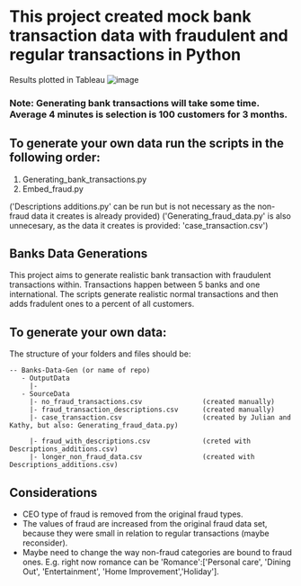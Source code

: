 # This project created mock bank transaction data with fraudulent and regular transactions in Python

Results plotted in Tableau
![image](https://github.com/ralitsa-k/Mock-bank-transactions-and-fraud/assets/44056292/50e26d5c-ddd9-45dc-8bab-b568e808d56d)

### Note: Generating bank transactions will take some time. Average 4 minutes is selection is 100 customers for 3 months. 
## To generate your own data run the scripts in the following order:

1) Generating_bank_transactions.py
2) Embed_fraud.py

('Descriptions additions.py' can be run but is not necessary
       as the non-fraud data it creates is already provided)
('Generating_fraud_data.py' is also unnecesary, as the data it creates
      is provided: 'case_transaction.csv')

## Banks Data Generations

This project aims to generate realistic bank transaction with fraudulent transactions within. 
Transactions happen between 5 banks and one international. 
The scripts generate realistic normal transactions and then adds fradulent ones to a percent of all customers. 

## To generate your own data: 

The structure of your folders and files should be: 

    -- Banks-Data-Gen (or name of repo)
       - OutputData 
         |- 
       - SourceData 
         |- no_fraud_transactions.csv               (created manually)
         |- fraud_transaction_descriptions.csv      (created manually)
         |- case_transaction.csv                    (created by Julian and Kathy, but also: Generating_fraud_data.py)

         |- fraud_with_descriptions.csv             (creted with Descriptions_additions.csv)
         |- longer_non_fraud_data.csv               (created with Descriptions_additions.csv)





## Considerations 

- CEO type of fraud is removed from the original fraud types. 
- The values of fraud are increased from the original fraud data set, because they were small in relation to 
regular transactions (maybe reconsider). 
- Maybe need to change the way non-fraud categories are bound to fraud ones. E.g. right now romance can be 'Romance':['Personal care', 'Dining Out', 'Entertainment', 'Home Improvement','Holiday'].
